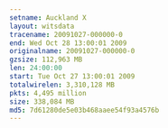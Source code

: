 ```yaml
---
setname: Auckland X
layout: witsdata
tracename: 20091027-000000-0
end: Wed Oct 28 13:00:01 2009
originalname: 20091027-000000-0
gzsize: 112,963 MB
len: 24:00:00
start: Tue Oct 27 13:00:01 2009
totalwirelen: 3,310,128 MB
pkts: 4,495 million
size: 338,084 MB
md5: 7d61280de5e03b468aaee54f93a4576b
---
```

